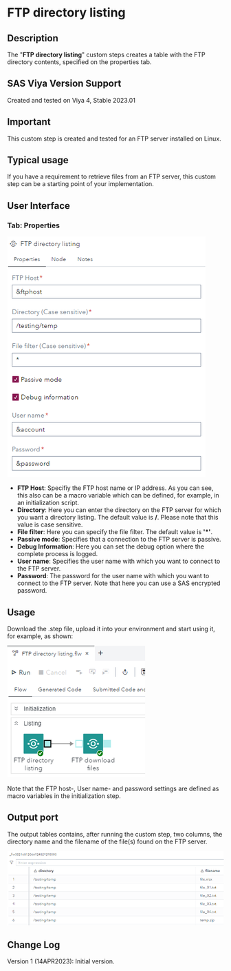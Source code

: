 # FTP directory listing

## Description

The "**FTP directory listing**" custom steps creates a table with the FTP directory contents, specified on the properties tab.

## SAS Viya Version Support

Created and tested on Viya 4, Stable 2023.01

## Important
This custom step is created and tested for an FTP server installed on Linux. 

## Typical usage
If you have a requirement to retrieve files from an FTP server, this custom step can be a starting point of your implementation.

## User Interface

### Tab: Properties

![Properties](img/UI_Properties.PNG)
- **FTP Host**: Specifiy the FTP host name or IP address. As you can see, this also can be a macro variable which can be defined, for example, in an initialization script.
- **Directory**: Here you can enter the directory on the FTP server for which you want a directory listing. The default value is **/**. Please note that this value is case sensitive.
- **File filter**: Here you can specify the file filter. The default value is **'*'**.
- **Passive mode**: Specifies that a connection to the FTP server is passive.
- **Debug Information**: Here you can set the debug option where the complete process is logged.
- **User name**: Specifies the user name with which you want to connect to the FTP server. 
- **Password**: The password for the user name with which you want to connect to the FTP server. Note that here you can use a SAS encrypted password.

## Usage

Download the .step file, upload it into your environment and start using it, for example, as shown:

![Usage](img/Usage_01.PNG)

Note that the FTP host-, User name- and password settings are defined as macro variables in the initialization step.

## Output port

The output tables contains, after running the custom step, two columns, the directory name and the filename of the file(s) found on the FTP server.

![Result](img/Output_01.PNG)

## Change Log

Version 1 (14APR2023): Initial version.